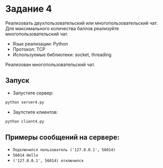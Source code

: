 # Задание 4

Реализовать двухпользовательский или многопользовательский чат. Для максимального количества баллов реализуйте многопользовательский чат.

- Язык реализации: Python
- Протокол: TCP
- Используемые библиотеки: socket, threading

Реализован многопользовательский чат.

## Запуск
- Запустите сервер:
```python
python server4.py
```
- Заупстите клиентов:
```python
python client4.py
```
## Примеры сообщений на сервере:
- `Подключился пользователь ('127.0.0.1', 56014)`
- `56014 Hello`
- `('127.0.0.1', 56014) отключился`
